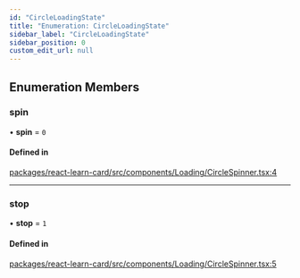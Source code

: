 ```yaml
---
id: "CircleLoadingState"
title: "Enumeration: CircleLoadingState"
sidebar_label: "CircleLoadingState"
sidebar_position: 0
custom_edit_url: null
---
```


## Enumeration Members

### spin

• **spin** = ``0``

#### Defined in

[packages/react-learn-card/src/components/Loading/CircleSpinner.tsx:4](https://github.com/learningeconomy/LearnCard/blob/408b77ea/packages/react-learn-card/src/components/Loading/CircleSpinner.tsx#L4)

___

### stop

• **stop** = ``1``

#### Defined in

[packages/react-learn-card/src/components/Loading/CircleSpinner.tsx:5](https://github.com/learningeconomy/LearnCard/blob/408b77ea/packages/react-learn-card/src/components/Loading/CircleSpinner.tsx#L5)
